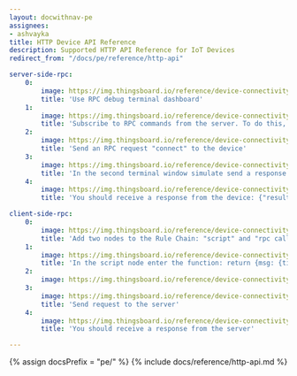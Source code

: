 ```yaml
---
layout: docwithnav-pe
assignees:
- ashvayka
title: HTTP Device API Reference
description: Supported HTTP API Reference for IoT Devices
redirect_from: "/docs/pe/reference/http-api"

server-side-rpc:
    0:
        image: https://img.thingsboard.io/reference/device-connectivity-apis/server-side-rpc-http-1-pe.png
        title: 'Use RPC debug terminal dashboard'
    1:
        image: https://img.thingsboard.io/reference/device-connectivity-apis/server-side-rpc-http-2-pe.png
        title: 'Subscribe to RPC commands from the server. To do this, in the first terminal window send GET request with observe flag'
    2:
        image: https://img.thingsboard.io/reference/device-connectivity-apis/server-side-rpc-http-3-pe.png
        title: 'Send an RPC request "connect" to the device'
    3:
        image: https://img.thingsboard.io/reference/device-connectivity-apis/server-side-rpc-http-4-pe.png
        title: 'In the second terminal window simulate send a response from the device to the server'
    4:
        image: https://img.thingsboard.io/reference/device-connectivity-apis/server-side-rpc-http-5-pe.png
        title: 'You should receive a response from the device: {"result":"ok"}'

client-side-rpc:
    0:
        image: https://img.thingsboard.io/reference/device-connectivity-apis/client-side-rpc-1-pe.png
        title: 'Add two nodes to the Rule Chain: "script" and "rpc call reply"'
    1:
        image: https://img.thingsboard.io/reference/device-connectivity-apis/client-side-rpc-2-pe.png
        title: 'In the script node enter the function: return {msg: {time:String(new Date())}, metadata: metadata, msgType: msgType};'
    2:
        image: https://img.thingsboard.io/reference/device-connectivity-apis/client-side-rpc-3-pe.png
    3:
        image: https://img.thingsboard.io/reference/device-connectivity-apis/client-side-rpc-http-4-pe.png
        title: 'Send request to the server'
    4:
        image: https://img.thingsboard.io/reference/device-connectivity-apis/client-side-rpc-http-5-pe.png
        title: 'You should receive a response from the server'

---
```


{% assign docsPrefix = "pe/" %}
{% include docs/reference/http-api.md %}
